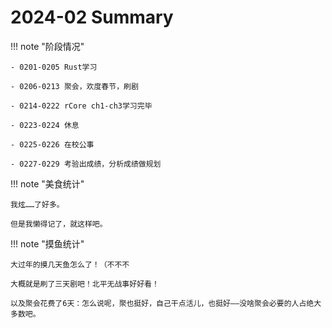 # 2024-02 Summary

!!! note "阶段情况"

	- 0201-0205 Rust学习

	- 0206-0213 聚会，欢度春节，刷剧

	- 0214-0222 rCore ch1-ch3学习完毕

	- 0223-0224 休息

	- 0225-0226 在校公事

	- 0227-0229 考验出成绩，分析成绩做规划

!!! note "美食统计"

	我炫……了好多。

	但是我懒得记了，就这样吧。

!!! note "摸鱼统计"

	大过年的摸几天鱼怎么了！（不不不

	大概就是刷了三天剧吧！北平无战事好好看！

	以及聚会花费了6天：怎么说呢，聚也挺好，自己干点活儿，也挺好——没啥聚会必要的人占绝大多数吧。
